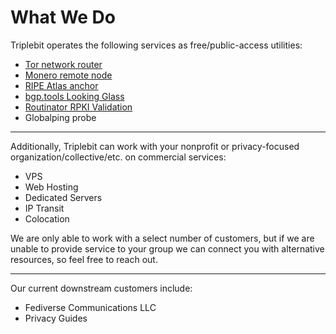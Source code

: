 # What We Do

Triplebit operates the following services as free/public-access utilities:

- [Tor network router](relays.md)
- [Monero remote node](monero.md)
- [RIPE Atlas anchor](https://atlas.ripe.net/probes/7395)
- [bgp.tools Looking Glass](https://bgp.tools/lg/401332)
- [Routinator RPKI Validation](https://routinator.triplebit.net/ui/)
- Globalping probe

---

Additionally, Triplebit can work with your nonprofit or privacy-focused organization/collective/etc. on commercial services:

- VPS
- Web Hosting
- Dedicated Servers
- IP Transit
- Colocation

We are only able to work with a select number of customers, but if we are unable to provide service to your group we can connect you with alternative resources, so feel free to reach out.

---

Our current downstream customers include:

- Fediverse Communications LLC
- Privacy Guides
